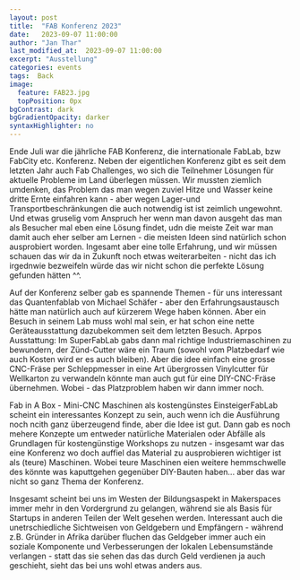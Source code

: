 ```yaml
---
layout: post
title:  "FAB Konferenz 2023"
date:   2023-09-07 11:00:00
author: "Jan Thar"
last_modified_at:  2023-09-07 11:00:00
excerpt: "Ausstellung"
categories: events
tags:  Back
image:
  feature: FAB23.jpg
  topPosition: 0px
bgContrast: dark
bgGradientOpacity: darker
syntaxHighlighter: no
---
```


Ende Juli war die jährliche FAB Konferenz, die internationale FabLab, bzw FabCity etc. Konferenz. 
Neben der eigentlichen Konferenz gibt es seit dem letzten Jahr auch Fab Challenges, wo sich die Teilnehmer Lösungen für aktuelle Probleme im Land überlegen müssen.
Wir mussten ziemlich umdenken, das Problem das man wegen zuviel Hitze und Wasser keine dritte Ernte einfahren kann  - aber wegen Lager-und Transportbeschränkungen die auch notwendig ist ist zeimlich ungewohnt.
Und etwas gruselig vom Anspruch her wenn man davon ausgeht das man als Besucher mal eben eine Lösung findet, udn die meiste Zeit war man damit auch eher selber am Lernen - die meisten Ideen sind natürlich schon ausprobiert worden.
Ingesamt aber eine tolle Erfahrung, und wir müssen schauen das wir da in Zukunft noch etwas weiterarbeiten - nicht das ich irgednwie bezweifeln würde das wir nicht schon die perfekte Lösung gefunden hätten ^^.

Auf der Konferenz selber gab es spannende Themen - für uns interessant das Quantenfablab von Michael Schäfer - aber den Erfahrungsaustausch hätte man natürlich auch auf kürzerem Wege haben können.
Aber ein Besuch in seinem Lab muss wohl mal sein, er hat schon eine nette Geräteausstattung dazubekommen seit dem letzten Besuch.
Aprpos Ausstattung: Im SuperFabLab gabs dann mal richtige Industriemaschinen zu bewundern, der Zünd-Cutter wäre ein Traum (sowohl vom Platzbedarf wie auch Kosten wird er es auch bleiben).
Aber die idee einfach eine grosse CNC-Fräse per Schleppmesser in eine Art übergrossen Vinylcutter für Wellkarton zu verwandeln könnte man auch gut für eine DIY-CNC-Fräse übernehmen.
Wobei - das Platzproblem haben wir dann immer noch.

Fab in A Box - Mini-CNC Maschinen als kostengünstes EinsteigerFabLab scheint ein interessantes Konzept zu sein, auch wenn ich die Ausführung noch ncith ganz überzeugend finde, aber die Idee ist gut.
Dann gab es noch mehere Konzepte um entweder natürliche Materialen oder Abfälle als Grundlagen für kostengünstige Workshops zu nutzen - insgesamt war das eine Konferenz wo doch auffiel das Material zu ausprobieren wichtiger ist als (teure) Maschinen.
Wobei teure Maschinen eien weitere hemmschwelle des könnte was kaputtgehen gegenüber DIY-Bauten haben... aber das war nicht so ganz Thema der Konferenz.

Insgesamt scheint bei uns im Westen der Bildungsaspekt in Makerspaces immer mehr in den Vordergrund zu gelangen, während sie als Basis für Startups in anderen Teilen der Welt gesehen werden.
Interessant auch die unetrschiedliche Sichtweisen von Geldgebern und Empfängern - während z.B. Gründer in Afrika darüber fluchen das Geldgeber immer auch ein soziale Komponente und Verbesserungen der lokalen Lebensumstände verlangen - statt das sie sehen das das durch Geld verdienen ja auch geschieht, sieht das bei uns wohl etwas anders aus.




